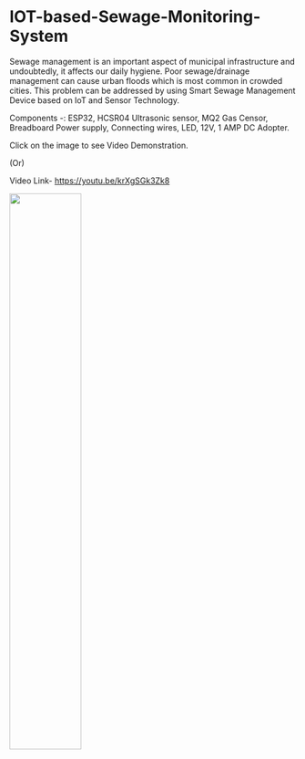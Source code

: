 # IOT-based-Sewage-Monitoring-System

Sewage management is an important aspect of municipal infrastructure and undoubtedly, it affects our daily hygiene.
Poor sewage/drainage management can cause urban floods which is most common in crowded cities.
This problem can be addressed by using Smart Sewage Management Device based on IoT and Sensor Technology.

Components -:
ESP32,
HCSR04 Ultrasonic sensor,
MQ2 Gas Censor,
Breadboard Power supply,
Connecting wires,
LED,
12V, 1 AMP DC Adopter.

Click on the image to see Video Demonstration.

(Or)

Video Link- https://youtu.be/krXgSGk3Zk8

[<img src="https://lh3.googleusercontent.com/HmwKMG_NasaDLz2ML1qMdghMgtccdZBjKzd7vvEUvFK4woJBDYxTPdT_rUcQUtpHvX6zCH3OHj5HO2wkxzrpIhh3hcEy1vuahhga9CCL" width="50%">](https://youtu.be/krXgSGk3Zk8")
